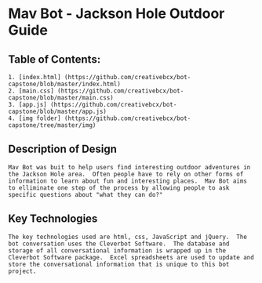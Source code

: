 # Mav Bot - Jackson Hole Outdoor Guide

## Table of Contents:
	1. [index.html] (https://github.com/creativebcx/bot-capstone/blob/master/index.html)
	2. [main.css] (https://github.com/creativebcx/bot-capstone/blob/master/main.css)
	3. [app.js] (https://github.com/creativebcx/bot-capstone/blob/master/app.js)
	4. [img folder] (https://github.com/creativebcx/bot-capstone/tree/master/img)

## Description of Design
	Mav Bot was buit to help users find interesting outdoor adventures in the Jackson Hole area.  Often people have to rely on other forms of information to learn about fun and interesting places.  Mav Bot aims to elliminate one step of the process by allowing people to ask specific questions about "what they can do?"

## Key Technologies
	The key technologies used are html, css, JavaScript and jQuery.  The bot conversation uses the Cleverbot Software.  The database and storage of all conversational information is wrapped up in the Cleverbot Software package.  Excel spreadsheets are used to update and store the conversational information that is unique to this bot project.